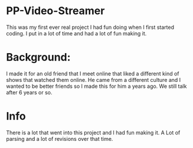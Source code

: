 # PP-Video-Streamer
This was my first ever real project I had fun doing when I first started coding. I put in a lot of time and had a lot of fun making it.

# Background:
I made it for an old friend that I meet online that liked a different kind of shows that watched them online. He came from a different culture and I wanted to be better friends so I made this for him a years ago. We still talk after 6 years or so.

# Info
There is a lot that went into this project and I had fun making it. A Lot of parsing and a lot of revisions over that time.
